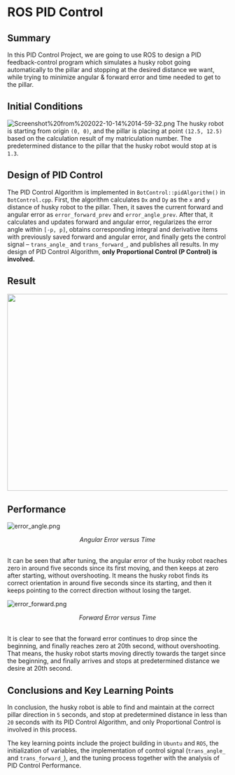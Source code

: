 # ROS PID Control

## Summary

In this PID Control Project, we are going to use ROS to design a PID feedback-control program which simulates a husky robot going automatically to the pillar and stopping at the desired distance we want, while trying to minimize angular & forward error and time needed to get to the pillar.

## Initial Conditions

![Screenshot%20from%202022-10-14%2014-59-32.png](https://github.com/Yu-Haikuo/Robotics-ROS-PID-Control/blob/main/Figures/Screenshot%20from%202022-10-14%2014-59-32.png)
The husky robot is starting from origin `(0, 0)`, and the pillar is placing at point `(12.5, 12.5)` based on the calculation result of my matriculation number. The predetermined distance to the pillar that the husky robot would stop at is `1.3`. 

## Design of PID Control

The PID Control Algorithm is implemented in `BotControl::pidAlgorithm()` in `BotControl.cpp`. First, the algorithm calculates `Dx` and `Dy` as the `x` and `y` distance of husky robot to the pillar. Then, it saves the current forward and angular error as `error_forward_prev` and `error_angle_prev`. After that, it calculates and updates forward and angular error, regularizes the error angle within `[-p, p]`, obtains corresponding integral and derivative items with previously saved forward and angular error, and finally gets the control signal – `trans_angle_` and `trans_forward_`, and publishes all results. In my design of PID Control Algorithm, **only Proportional Control (P Control) is involved.**

## Result

<p align="center">
    <img height="450" width="800" src="https://github.com/Yu-Haikuo/Robotics-ROS-PID-Control/blob/main/Figures/ezgif.com-gif-maker.gif">
</p>

## Performance

![error_angle.png](https://github.com/Yu-Haikuo/Robotics-ROS-PID-Control/blob/main/Figures/error_angle.png)
<div align="center">
    <em>Angular Error versus Time</em>
</div>
<br/>

It can be seen that after tuning, the angular error of the husky robot reaches zero in around five seconds since its first moving, and then keeps at zero after starting, without overshooting. It means the husky robot finds its correct orientation in around five seconds since its starting, and then it keeps pointing to the correct direction without losing the target.

![error_forward.png](https://github.com/Yu-Haikuo/Robotics-ROS-PID-Control/blob/main/Figures/error_forward.png)
<div align="center">
    <em>Forward Error versus Time</em>
</div>
<br/>

It is clear to see that the forward error continues to drop since the beginning, and finally reaches zero at 20th second, without overshooting. That means, the husky robot starts moving directly towards the target since the beginning, and finally arrives and stops at predetermined distance we desire at 20th second.

## Conclusions and Key Learning Points

In conclusion, the husky robot is able to find and maintain at the correct pillar direction in `5` seconds, and stop at predetermined distance in less than `20` seconds with its PID Control Algorithm, and only Proportional Control is involved in this process.

The key learning points include the project building in `Ubuntu` and `ROS`, the initialization of variables, the implementation of control signal (`trans_angle_` and `trans_forward_`), and the tuning process together with the analysis of PID Control Performance.
